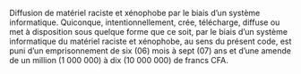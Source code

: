 Diffusion de matériel raciste et xénophobe par le biais d’un système informatique.
Quiconque, intentionnellement, crée, télécharge, diffuse ou met à disposition sous quelque forme que ce soit, par le biais d’un système informatique du matériel raciste et xénophobe, au sens du présent code, est puni d’un emprisonnement de six (06) mois à sept (07) ans et d’une amende de un million (1 000 000) à dix (10 000 000) de francs CFA.